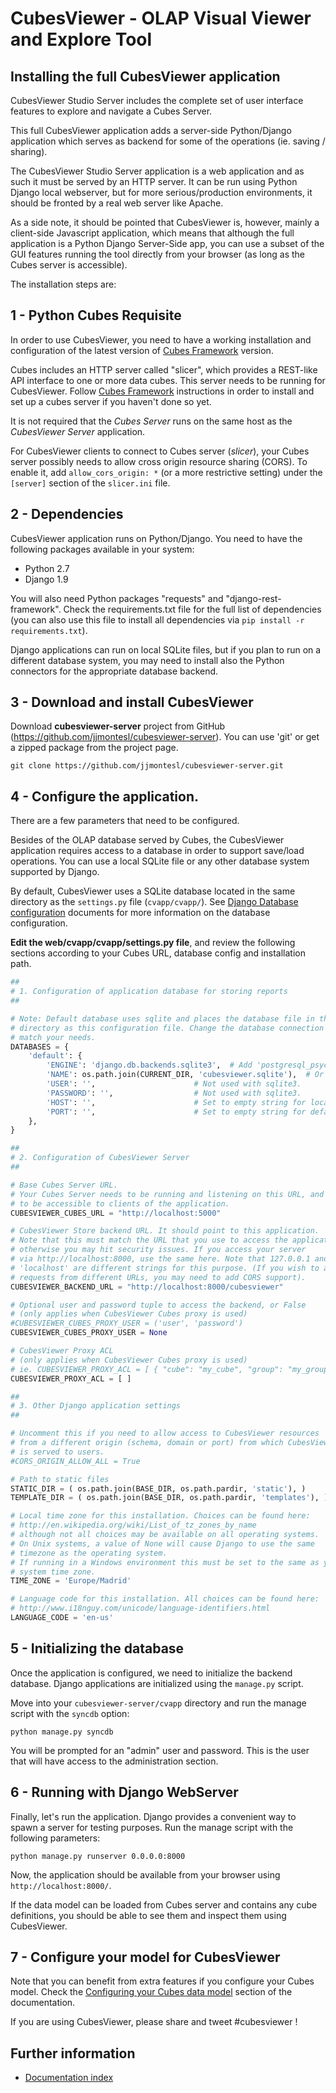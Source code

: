 CubesViewer - OLAP Visual Viewer and Explore Tool
=================================================

Installing the full CubesViewer application
-------------------------------------------

CubesViewer Studio Server includes the complete set of user interface features to explore and navigate
a Cubes Server.

This full CubesViewer application adds a server-side Python/Django application which serves as backend for
some of the operations (ie. saving / sharing).

The CubesViewer Studio Server application is a web application and as such it must be served by an HTTP server.
It can be run using Python Django local webserver, but for more serious/production environments, it should
be fronted by a real web server like Apache.

As a side note, it should be pointed that CubesViewer is, however, mainly a client-side Javascript application,
which means that although the full application is a Python Django Server-Side app, you can use a subset
of the GUI features running the tool directly from your browser (as long as the Cubes server is accessible).

The installation steps are:


## 1 - Python Cubes Requisite

In order to use CubesViewer, you need to have a working installation and configuration of the latest version of
[Cubes Framework](http://databrewery.org/cubes.html) version.

Cubes includes an HTTP server called "slicer", which provides a REST-like API interface to one or more data cubes. This
server needs to be running for CubesViewer. Follow [Cubes Framework](http://databrewery.org/cubes.html) instructions
in order to install and set up a cubes server if you haven't done so yet.

It is not required that the *Cubes Server* runs on the same host as the *CubesViewer Server* application.

For CubesViewer clients to connect to Cubes server (*slicer*), your Cubes server possibly needs to allow
cross origin resource sharing (CORS). To enable it, add `allow_cors_origin: *`
(or a more restrictive setting) under the `[server]` section of the `slicer.ini` file.


## 2 - Dependencies

CubesViewer application runs on Python/Django. You need to have the following packages available in your system:

* Python 2.7
* Django 1.9

You will also need Python packages "requests" and "django-rest-framework". Check the requirements.txt file for
the full list of dependencies (you can also use this file to install all dependencies via
`pip install -r requirements.txt`).

Django applications can run on local SQLite files, but if you plan to run on a different database system, you may
need to install also the Python connectors for the appropriate database backend.


## 3 - Download and install CubesViewer

Download **cubesviewer-server** project from GitHub (https://github.com/jjmontesl/cubesviewer-server).
You can use 'git' or get a zipped package from the project page.

```
git clone https://github.com/jjmontesl/cubesviewer-server.git
```


## 4 - Configure the application.

There are a few parameters that need to be configured.

Besides of the OLAP database served by Cubes, the CubesViewer application requires access to a database in order
to support save/load operations. You can use a local SQLite file or any other database system supported by Django.

By default, CubesViewer uses a SQLite database located in the same directory as the `settings.py` file (`cvapp/cvapp/`).
See [Django Database configuration](https://docs.djangoproject.com/en/dev/ref/settings/#databases) documents for
more information on the database configuration.

**Edit the web/cvapp/cvapp/settings.py file**, and review the following sections according to your
Cubes URL, database config and installation path.

```python
##
# 1. Configuration of application database for storing reports
##

# Note: Default database uses sqlite and places the database file in the same
# directory as this configuration file. Change the database connection to
# match your needs.
DATABASES = {
    'default': {
        'ENGINE': 'django.db.backends.sqlite3',  # Add 'postgresql_psycopg2', 'postgresql', 'mysql', 'sqlite3' or 'oracle'.
        'NAME': os.path.join(CURRENT_DIR, 'cubesviewer.sqlite'),  # Or path to database file if using sqlite3.
        'USER': '',                      # Not used with sqlite3.
        'PASSWORD': '',                  # Not used with sqlite3.
        'HOST': '',                      # Set to empty string for localhost. Not used with sqlite3.
        'PORT': '',                      # Set to empty string for default. Not used with sqlite3.
    },
}
```

```python
##
# 2. Configuration of CubesViewer Server
##

# Base Cubes Server URL.
# Your Cubes Server needs to be running and listening on this URL, and it needs
# to be accessible to clients of the application.
CUBESVIEWER_CUBES_URL = "http://localhost:5000"

# CubesViewer Store backend URL. It should point to this application.
# Note that this must match the URL that you use to access the application,
# otherwise you may hit security issues. If you access your server
# via http://localhost:8000, use the same here. Note that 127.0.0.1 and
# 'localhost' are different strings for this purpose. (If you wish to accept
# requests from different URLs, you may need to add CORS support).
CUBESVIEWER_BACKEND_URL = "http://localhost:8000/cubesviewer"

# Optional user and password tuple to access the backend, or False
# (only applies when CubesViewer Cubes proxy is used)
#CUBESVIEWER_CUBES_PROXY_USER = ('user', 'password')
CUBESVIEWER_CUBES_PROXY_USER = None

# CubesViewer Proxy ACL
# (only applies when CubesViewer Cubes proxy is used)
# ie. CUBESVIEWER_PROXY_ACL = [ { "cube": "my_cube", "group": "my_group" } ]
CUBESVIEWER_PROXY_ACL = [ ]
```

```python
##
# 3. Other Django application settings
##

# Uncomment this if you need to allow access to CubesViewer resources
# from a different origin (schema, domain or port) from which CubesViewer
# is served to users.
#CORS_ORIGIN_ALLOW_ALL = True

# Path to static files
STATIC_DIR = ( os.path.join(BASE_DIR, os.path.pardir, 'static'), )
TEMPLATE_DIR = ( os.path.join(BASE_DIR, os.path.pardir, 'templates'), )

# Local time zone for this installation. Choices can be found here:
# http://en.wikipedia.org/wiki/List_of_tz_zones_by_name
# although not all choices may be available on all operating systems.
# On Unix systems, a value of None will cause Django to use the same
# timezone as the operating system.
# If running in a Windows environment this must be set to the same as your
# system time zone.
TIME_ZONE = 'Europe/Madrid'

# Language code for this installation. All choices can be found here:
# http://www.i18nguy.com/unicode/language-identifiers.html
LANGUAGE_CODE = 'en-us'
```


## 5 - Initializing the database

Once the application is configured, we need to initialize the backend database.
Django applications are initialized using the `manage.py` script.

Move into your `cubesviewer-server/cvapp` directory and run the manage script with the `syncdb` option:

```
python manage.py syncdb
```

You will be prompted for an "admin" user and password. This is the user that will have access
to the administration section.


## 6 - Running with Django WebServer

Finally, let's run the application. Django provides a convenient way to spawn a server
for testing purposes. Run the manage script with the following parameters:

```
python manage.py runserver 0.0.0.0:8000
```

Now, the application should be available from your browser using `http://localhost:8000/`.

If the data model can be loaded from Cubes server and contains any cube definitions, you should be able to see them and inspect
them using CubesViewer.


## 7 - Configure your model for CubesViewer

Note that you can benefit from extra features if you configure your Cubes model. Check the
[Configuring your Cubes data model](cubesviewer-model.md) section of the documentation.


If you are using CubesViewer, please share and tweet #cubesviewer !


Further information
-------------------

* [Documentation index](index.md)
